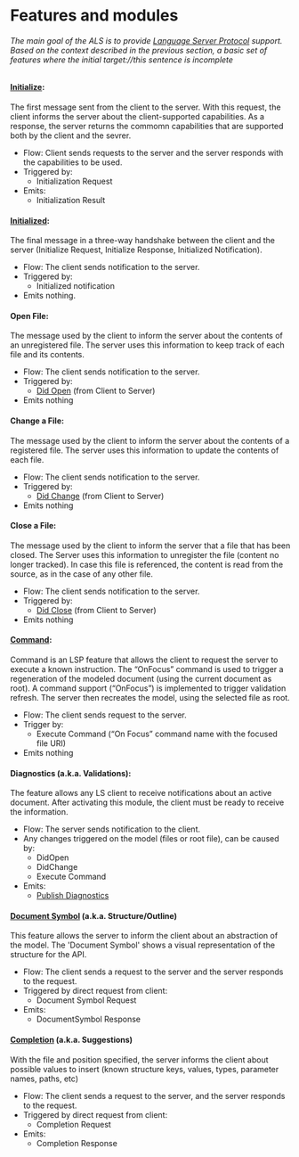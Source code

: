 # Features and modules

###### The main goal of the ALS is to provide [Language Server Protocol](https://microsoft.github.io/language-server-protocol/) support.  Based on the context described in the previous section, a basic set of features where the initial target://this sentence is incomplete
#### [Initialize](https://microsoft.github.io/language-server-protocol/specification#initialize):
The first message sent from the client to the server. With this request, the client informs the server about the client-supported capabilities. As a response, the server returns the commomn capabilities that are supported both by the client and the sevrer.
+ Flow: Client sends requests to the server and the server responds with the capabilities to be used.
+ Triggered by:
  + Initialization Request
+ Emits:
  + Initialization Result

#### [Initialized](https://microsoft.github.io/language-server-protocol/specification#initialized):
The final message in a three-way handshake between the client and the server (Initialize Request, Initialize Response, Initialized Notification).
+ Flow: The client sends notification to the server.
+ Triggered by:
  + Initialized notification
+ Emits nothing.

#### Open File:
The message used by the client to inform the server about the contents of an unregistered file.
The server uses this information to keep track of each file and its contents.
+ Flow: The client sends notification to the server.
+ Triggered by:
  + [Did Open](https://microsoft.github.io/language-server-protocol/specification#textDocument_didOpen) (from Client to Server)
+ Emits nothing

#### Change a File:
The message used by the client to inform the server about the contents of a registered file.
The server uses this information to update the contents of each file.
+ Flow: The client sends notification to the server.
+ Triggered by:
  + [Did Change](https://microsoft.github.io/language-server-protocol/specification#textDocument_didChange) (from Client to Server)
+ Emits nothing

#### Close a File:
The message used by the client to inform the server that a file that has been closed.
The Server uses this information to unregister the file (content no longer tracked). In case this file is referenced, the content is read from the source, as in the case of any other file.
+ Flow: The client sends notification to the server.
+ Triggered by:
  + [Did Close](https://microsoft.github.io/language-server-protocol/specification#textDocument_didClose) (from Client to Server)
+ Emits nothing

#### [Command](https://microsoft.github.io/language-server-protocol/specification#workspace_executeCommand):
Command is an LSP feature that allows the client to request the server to execute a known instruction. The “OnFocus” command is used to trigger a regeneration of the modeled document (using the current document as root).
A command support (“OnFocus”) is implemented to trigger validation refresh.
The server then recreates the model, using the selected file as root.
+ Flow: The client sends request to the server.
+ Trigger by:
  + Execute Command (“On Focus” command name with the focused file URI)
+ Emits nothing

#### Diagnostics (a.k.a. Validations):
The feature allows any LS client to receive notifications about an active document. After activating this module, the client must be ready to receive the information.
+ Flow: The server sends notification to the client.
+ Any changes triggered on the model (files or root file), can be caused by:
  + DidOpen
  + DidChange
  + Execute Command<DidFocus>
+ Emits:
  + [Publish Diagnostics](https://microsoft.github.io/language-server-protocol/specification#textDocument_publishDiagnostics)


#### [Document Symbol](https://microsoft.github.io/language-server-protocol/specification#textDocument_documentSymbol) (a.k.a. Structure/Outline) 
This feature allows the server to inform the client about an abstraction of the model. The 'Document Symbol' shows a visual representation of the structure for the API.
+ Flow: The client sends a request to the server and the server responds to the request.
+ Triggered by direct request from client:
  + Document Symbol Request
+ Emits:
  + DocumentSymbol Response

#### [Completion](https://microsoft.github.io/language-server-protocol/specification#textDocument_completion) (a.k.a. Suggestions) 
With the file and position specified, the server informs the client about possible values to insert (known structure keys, values, types, parameter names, paths, etc) 
+ Flow: The client sends a request to the server, and the server responds to the request.
+ Triggered by direct request from client:
  + Completion Request
+ Emits:
  + Completion Response
